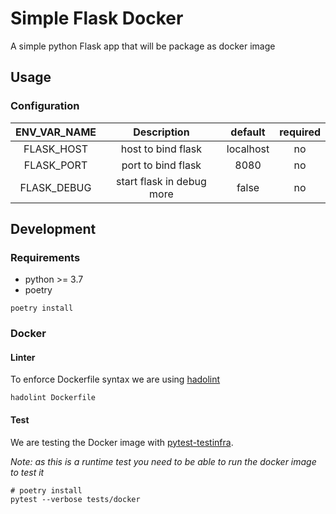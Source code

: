 # Simple Flask Docker

A simple python Flask app that will be package as docker image

## Usage

### Configuration

| ENV_VAR_NAME |        Description        |  default  | required |
| :----------: | :-----------------------: | :-------: | :------: |
|  FLASK_HOST  |    host to bind flask     | localhost |    no    |
|  FLASK_PORT  |    port to bind flask     |   8080    |    no    |
| FLASK_DEBUG  | start flask in debug more |   false   |    no    |

## Development

### Requirements

- python >= 3.7
- poetry

```
poetry install
```

### Docker

#### Linter
To enforce Dockerfile syntax we are using [hadolint](https://github.com/hadolint/hadolint)

```
hadolint Dockerfile
```

#### Test
We are testing the Docker image with [pytest-testinfra](https://github.com/pytest-dev/pytest-testinfra).

_Note: as this is a runtime test you need to be able to run the docker image to test it_

```
# poetry install
pytest --verbose tests/docker
```
